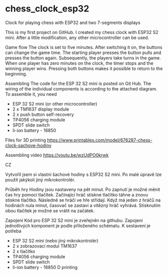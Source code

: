 # chess_clock_esp32
Clock for playing chess with ESP32 and two 7-segments displays

This is my first project on GitHub.
I created my chess clock with ESP32 S2 mini.
After a little modification, any other microcontroller can be used.

Game flow
The clock is set to five minutes. After switching it on, the buttons can change the game time. The starting player presses the button pulls and presses the button again. Subsequently, the players take turns in the game. When one player has zero minutes on the clock, the timer stops and the winning player wins.
Pressing both buttons makes it possible to return to the beginning.

Assembling
The code for the ESP 32 S2 mini is posted on Git Hub. The wiring of the individual components is according to the attached diagram.
To assemble it, you need
- ESP 32 S2 mini (or other microcontroller)
- 2 x TM1637 display module
- 2 x push button self-recovery 
- TP4056 charging module
- SPDT slide switch
- li-ion battery - 16850


Files for 3D printing
https://www.printables.com/model/676287-chess-clock-sachove-hodiny

Assembling video
https://youtu.be/wzUdPO0krwk

CZ

Vytvořil jsem si vlastní šachové hodiny s ESP32 S2 mini.
Po malé úpravě lze použít jakýkoli jiný mikrokontrolér.

Průběh hry
Hodiny jsou nastaveny na pět minut. Po zapnutí je možné měnit čas hry pomocí tlačítek. Začínající hráč stiskne tlačítko táhne a znovu stiskne tlačítko. Následně se hráči ve hře střídají. Když má jeden z hráčů na hodinách nula minut, časovač se zastaví a vítězný hráč vyhrává.
Stisknutím obou tlačítek je možné se vrátit na začátek.

Zapojení
Kód pro ESP 32 S2 mini je zveřejněn na githubu. Zapojení jednotlivých komponent je podle přiloženého schématu.
K sestavení je potřeba
- ESP 32 S2 mini (nebo jiný mikrokontrolér)
- 2 x zobrazovací modul TM1637
- 2 x tlačítko 
- TP4056 charging module
- SPDT slide switch
- li-ion battery - 16850
D printing
